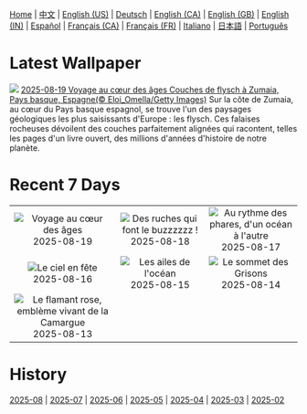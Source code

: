 [Home](../README.md) | [中文](zh-CN.md) | [English (US)](en-US.md) | [Deutsch](de-DE.md) | [English (CA)](en-CA.md) | [English (GB)](en-GB.md) | [English (IN)](en-IN.md) | [Español](es-ES.md) | [Français (CA)](fr-CA.md) | [Français (FR)](fr-FR.md) | [Italiano](it-IT.md) | [日本語](ja-JP.md) | [Português](pt-BR.md)

# Latest Wallpaper
![](https://www.bing.com/th?id=OHR.GipuzcoaSummer_FR-FR5838334376_UHD.jpg)
[2025-08-19 Voyage au cœur des âges Couches de flysch à Zumaia, Pays basque, Espagne(© Eloi_Omella/Getty Images)](https://www.bing.com/th?id=OHR.GipuzcoaSummer_FR-FR5838334376_UHD.jpg)
Sur la côte de Zumaia, au cœur du Pays basque espagnol, se trouve l'un des paysages géologiques les plus saisissants d'Europe : les flysch. Ces falaises rocheuses dévoilent des couches parfaitement alignées qui racontent, telles les pages d'un livre ouvert, des millions d'années d'histoire de notre planète.

# Recent 7 Days
|  |  |  |
|:---:|:---:|:---:|
| ![](https://www.bing.com/th?id=OHR.GipuzcoaSummer_FR-FR5838334376_400x240.jpg "Voyage au cœur des âges") 2025-08-19 | ![](https://www.bing.com/th?id=OHR.ColorfulBeehives_FR-FR5685260580_400x240.jpg "Des ruches qui font le buzzzzzz !") 2025-08-18 | ![](https://www.bing.com/th?id=OHR.LyngvigLighthouse_FR-FR5388600592_400x240.jpg "Au rythme des phares, d'un océan à l'autre") 2025-08-17 |
| ![](https://www.bing.com/th?id=OHR.KiteFrejus_FR-FR4833953629_400x240.jpg "Le ciel en fête") 2025-08-16 | ![](https://www.bing.com/th?id=OHR.SpottedEagleRay_FR-FR5066753247_400x240.jpg "Les ailes de l'océan") 2025-08-15 | ![](https://www.bing.com/th?id=OHR.PizNairPeak_FR-FR5851853861_400x240.jpg "Le sommet des Grisons") 2025-08-14 |
| ![](https://www.bing.com/th?id=OHR.Flamingos_FR-FR9616625186_400x240.jpg "Le flamant rose, emblème vivant de la Camargue") 2025-08-13 |  |  |

# History
[2025-08](../archives/wallpaper/fr-FR/w_2025_08.md) | [2025-07](../archives/wallpaper/fr-FR/w_2025_07.md) | [2025-06](../archives/wallpaper/fr-FR/w_2025_06.md) | [2025-05](../archives/wallpaper/fr-FR/w_2025_05.md) | [2025-04](../archives/wallpaper/fr-FR/w_2025_04.md) | [2025-03](../archives/wallpaper/fr-FR/w_2025_03.md) | [2025-02](../archives/wallpaper/fr-FR/w_2025_02.md)
